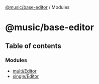 [@music/base-editor](README.md) / Modules

# @music/base-editor

## Table of contents

### Modules

- [multi/Editor](modules/multi_Editor.md)
- [single/Editor](modules/single_Editor.md)
